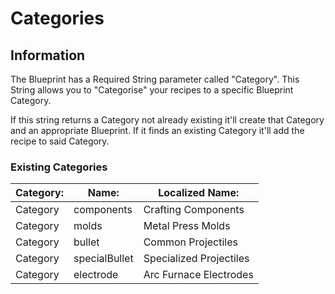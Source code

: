 # Categories

## Information
The Blueprint has a Required String parameter called "Category". This String allows you to "Categorise" your recipes to a specific Blueprint Category.

If this string returns a Category not already existing it'll create that Category and an appropriate Blueprint. If it finds an existing Category it'll add the recipe to said Category.

### Existing Categories

| Category: | Name:         | Localized Name:         |
| --------- | ------------- | ----------------------- |
| Category  | components    | Crafting Components     |
| Category  | molds         | Metal Press Molds       |
| Category  | bullet        | Common Projectiles      |
| Category  | specialBullet | Specialized Projectiles |
| Category  | electrode     | Arc Furnace Electrodes  |